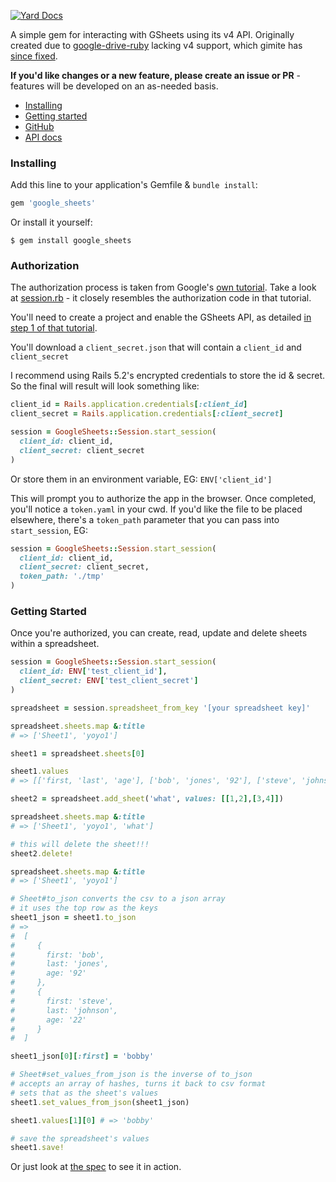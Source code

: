 [![Yard Docs](http://img.shields.io/badge/yard-docs-blue.svg)](http://www.rubydoc.info/github/kmurph73/google_sheets/)

A simple gem for interacting with GSheets using its v4 API.  Originally created due to [google-drive-ruby](https://github.com/gimite/google-drive-ruby) lacking v4 support, which gimite has [since fixed](https://github.com/gimite/google-drive-ruby/issues/214).

**If you'd like changes or a new feature, please create an issue or PR** - features will be developed on an as-needed basis.
* [Installing](#installing)
* [Getting started](#getting-started)
* [GitHub](http://github.com/kmurph73/google_sheets)
* [API docs](https://www.rubydoc.info/github/kmurph73/google_sheets/master)

<h3 id='installing'>Installing</h3>

Add this line to your application's Gemfile & `bundle install`:

```ruby
gem 'google_sheets'
```

Or install it yourself:

```
$ gem install google_sheets
```

<h3 id='authorization'>Authorization</h3>

The authorization process is taken from Google's [own tutorial](https://developers.google.com/sheets/api/quickstart/ruby#step_3_set_up_the_sample).  Take a look at [session.rb](lib/google_sheets/session.rb) - it closely resembles the authorization code in that tutorial.

You'll need to create a project and enable the GSheets API, as detailed [in step 1 of that tutorial](https://developers.google.com/sheets/api/quickstart/ruby#step_1_turn_on_the_api_name).

You'll download a `client_secret.json` that will contain a `client_id` and `client_secret`

I recommend using Rails 5.2's encrypted credentials to store the id & secret.  So the final will result will look something like:

``` ruby
client_id = Rails.application.credentials[:client_id]
client_secret = Rails.application.credentials[:client_secret]

session = GoogleSheets::Session.start_session(
  client_id: client_id,
  client_secret: client_secret
)
```

Or store them in an environment variable, EG: `ENV['client_id']`

This will prompt you to authorize the app in the browser.  Once completed, you'll notice a `token.yaml` in your cwd.  If you'd like the file to be placed elsewhere, there's a `token_path` parameter that you can pass into `start_session`, EG:

``` ruby
session = GoogleSheets::Session.start_session(
  client_id: client_id,
  client_secret: client_secret,
  token_path: './tmp'
)
```

<h3 id='getting-started'>Getting Started</h3>

Once you're authorized, you can create, read, update and delete sheets within a spreadsheet.

``` ruby
session = GoogleSheets::Session.start_session(
  client_id: ENV['test_client_id'],
  client_secret: ENV['test_client_secret']
)

spreadsheet = session.spreadsheet_from_key '[your spreadsheet key]'

spreadsheet.sheets.map &:title
# => ['Sheet1', 'yoyo1']

sheet1 = spreadsheet.sheets[0]

sheet1.values
# => [['first, 'last', 'age'], ['bob', 'jones', '92'], ['steve', 'johnson', '22']]

sheet2 = spreadsheet.add_sheet('what', values: [[1,2],[3,4]])

spreadsheet.sheets.map &:title
# => ['Sheet1', 'yoyo1', 'what']

# this will delete the sheet!!!
sheet2.delete!

spreadsheet.sheets.map &:title
# => ['Sheet1', 'yoyo1']

# Sheet#to_json converts the csv to a json array
# it uses the top row as the keys
sheet1_json = sheet1.to_json
# =>
#  [
#     {
#       first: 'bob',
#       last: 'jones',
#       age: '92'
#     },
#     {
#       first: 'steve',
#       last: 'johnson',
#       age: '22'
#     }
#  ]

sheet1_json[0][:first] = 'bobby'

# Sheet#set_values_from_json is the inverse of to_json
# accepts an array of hashes, turns it back to csv format
# sets that as the sheet's values
sheet1.set_values_from_json(sheet1_json)

sheet1.values[1][0] # => 'bobby'

# save the spreadsheet's values
sheet1.save!
```

Or just look at [the spec](spec/test_all_the_things_spec.rb) to see it in action.
